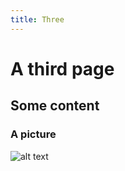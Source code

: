 ```yaml
---
title: Three
---
```


# A third page

## Some content

### A picture
![alt text](./images/1400.png "Title")